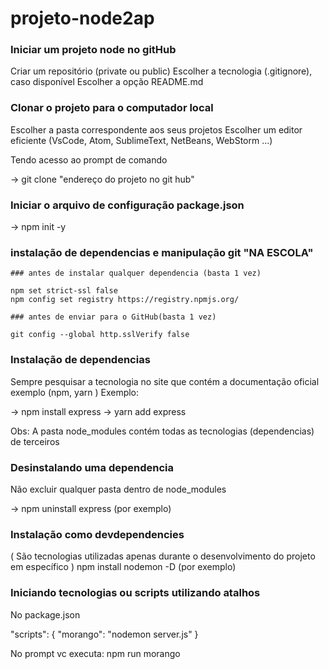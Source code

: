 # projeto-node2ap

### Iniciar um projeto node no gitHub

Criar um repositório (private ou public)
Escolher a tecnologia (.gitignore), caso disponível
Escolher a opção README.md

### Clonar o projeto para o computador local

Escolher a pasta correspondente aos seus projetos
Escolher um editor eficiente (VsCode, Atom, SublimeText, NetBeans, WebStorm ...)

Tendo acesso ao prompt de comando 

->     git clone  "endereço do projeto no git hub"

### Iniciar o arquivo de configuração package.json

->     npm init -y

### instalação de dependencias e manipulação git "NA ESCOLA"
    ### antes de instalar qualquer dependencia (basta 1 vez)

    npm set strict-ssl false
    npm config set registry https://registry.npmjs.org/

    ### antes de enviar para o GitHub(basta 1 vez)

    git config --global http.sslVerify false


### Instalação de dependencias

Sempre pesquisar a tecnologia no site que contém a documentação oficial
exemplo (npm, yarn )
Exemplo:

->     npm install express
->     yarn add express

Obs:  A pasta node_modules contém todas as tecnologias (dependencias) de terceiros

### Desinstalando uma dependencia

Não excluir qualquer pasta dentro de node_modules

-> npm uninstall express     (por exemplo)

### Instalação como devdependencies
( São tecnologias utilizadas apenas durante o desenvolvimento do projeto em específico )
npm install nodemon -D     (por exemplo)

### Iniciando tecnologias ou scripts utilizando atalhos
No package.json

"scripts": {
    "morango": "nodemon server.js"
  }

No prompt vc executa:
npm run morango









